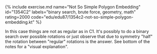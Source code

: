 {% include exercise.md name="Not So Simple Polygon Embedding" id="1354C2" labels="binary search, brute force, geometry, math" rating=2000 code="edu/edu87/1354c2-not-so-simple-polygon-embedding.kt" %}

In this case things are not as regular as in C1.  It's possibly to do a binary search over possible rotations or just observe that due to symmetry "half" the rotation between "regular" rotations is the answer.  See bottom of the notes for a "visual explanation".
